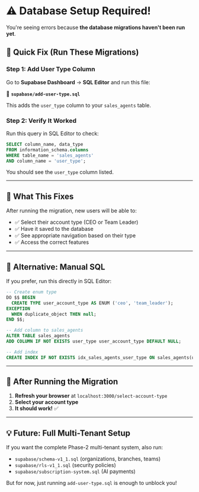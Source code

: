 # ⚠️ Database Setup Required!

You're seeing errors because **the database migrations haven't been run yet**.

## 🔧 Quick Fix (Run These Migrations)

### Step 1: Add User Type Column

Go to **Supabase Dashboard** → **SQL Editor** and run this file:

📁 **`supabase/add-user-type.sql`**

This adds the `user_type` column to your `sales_agents` table.

### Step 2: Verify It Worked

Run this query in SQL Editor to check:

```sql
SELECT column_name, data_type 
FROM information_schema.columns 
WHERE table_name = 'sales_agents' 
AND column_name = 'user_type';
```

You should see the `user_type` column listed.

---

## 🎯 What This Fixes

After running the migration, new users will be able to:
- ✅ Select their account type (CEO or Team Leader)
- ✅ Have it saved to the database
- ✅ See appropriate navigation based on their type
- ✅ Access the correct features

---

## 📝 Alternative: Manual SQL

If you prefer, run this directly in SQL Editor:

```sql
-- Create enum type
DO $$ BEGIN
  CREATE TYPE user_account_type AS ENUM ('ceo', 'team_leader');
EXCEPTION
  WHEN duplicate_object THEN null;
END $$;

-- Add column to sales_agents
ALTER TABLE sales_agents
ADD COLUMN IF NOT EXISTS user_type user_account_type DEFAULT NULL;

-- Add index
CREATE INDEX IF NOT EXISTS idx_sales_agents_user_type ON sales_agents(user_type);
```

---

## 🚀 After Running the Migration

1. **Refresh your browser** at `localhost:3000/select-account-type`
2. **Select your account type**
3. **It should work!** ✅

---

## 💡 Future: Full Multi-Tenant Setup

If you want the complete Phase-2 multi-tenant system, also run:
- `supabase/schema-v1_1.sql` (organizations, branches, teams)
- `supabase/rls-v1_1.sql` (security policies)
- `supabase/subscription-system.sql` (AI payments)

But for now, just running `add-user-type.sql` is enough to unblock you!

